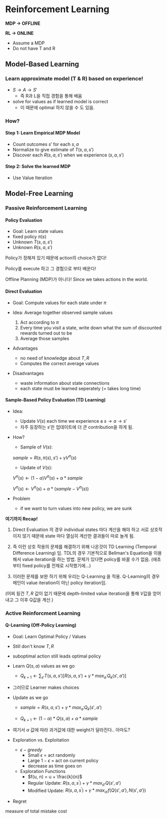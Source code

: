 # Reinforcement Learning

**MDP $\rightarrow$ OFFLINE**

**RL $\rightarrow$ ONLINE**

- Assume a MDP
- Do not have T and R

## Model-Based Learning
### Learn approximate model (T & R) based on experience!
* $S \rightarrow A \rightarrow S'$
	* 즉 R과 L을 직접 경험을 통해 배움
* solve for values as if learned model is correct
	* 이 때문에 optimal 하지 않을 수 도 있음.

### How?
#### Step 1: Learn Empirical MDP Model

* Count outcomes $s'$ for each $s, a$
* Normalize to give estimate of $T(s, a, s')$
* Discover each $R(s, a, s')$ when we experience $(s, a, s')$

#### Step 2: Solve the learned MDP

* Use Value Iteration

## Model-Free Learning

### Passive Reinforcement Learning

#### Policy Evaluation
* Goal: Learn state values
* fixed policy $\pi(s)$
* Unknown $T(s,a,s')$
* Unknown $R(s,a,s')$

Policy가 정해져 있기 때문에 action의 choice가 없다!

Policy를 execute 하고 그 경험으로 부터 배운다!

Offline Planning (MDP)가 아니다! Since we takes actions in the world.

#### Direct Evaluation
* Goal: Compute values for each state under $\pi$
* Idea: Average together observed sample values
	1. Act according to $\pi$
	2. Every time you visit a state, write down what the sum of discounted rewards turned out to be
	3. Average those samples

* Advantages 
	* no need of knowledge about $T, R$
	* Computes the correct average values
* Disadvantages
	* waste information about state connections
	* each state must be learned seperately (= takes long time)

#### Sample-Based Policy Evaluation (TD Learning)

* Idea: 
	* Update $V(s)$ each time we experience a $s \rightarrow a \rightarrow s'$
	* 자주 등장하는 $s'$은 업데이트에 더 큰 contribution을 하게 됨.

* How?
	* Sample of $V(s)$: 

	$sample = R(s, \pi(s), s') + \gamma V^\pi(s)$

	* Update of $V(s)$:

	$V^\pi(s) \leftarrow (1-\alpha)V^\pi(s) + \alpha * sample$

	$V^\pi(s) \leftarrow V^\pi(s) + \alpha * (sample-V^\pi(s))$

* Problem
	* if we want to turn values into new policy, we are sunk

**여기까지 Recap!**

1. Direct Evaluation 의 경우 individual states 마다 계산을 해야 하고 서로 상호적이지 않기 때문에 state 마다 열심히 계산한 결과들이 따로 놀게 됨.

2. 즉 이런 상호 작용의 문제를 해결하기 위해 나온것이 TD Learning (Temporal Difference Learning) 임. TDL의 경우 기본적으로 Bellman's Equation을 이용해서 value iteration을 하는 방법. 문제가 있다면 policy를 바꿀 수가 없음. (애초부터 fixed policy를 전제로 시작했기에...)

3. 이러한 문제를 보완 하기 위해 우리는 Q-Learning 을 적용. Q-Learning의 경우 메인이 value iteration이 아닌 policy iteration임.

(어찌 됬건 $T, R$ 값이 없기 때문에 depth-limited value iteration을 통해 $V$값을 얻어내고 그 이후 Q값을 계산.)

### Active Reinforcment Learning 
#### Q-Learning (Off-Policy Learning)
* Goal: Learn Optimal Policy / Values
* Still don't know $T, R$
* suboptimal action still leads optimal policy
* Learn $Q(s, a)$ values as we go

	* $Q_{k+1} \leftarrow \sum_{s'}T(s, a, s')[R(s, a, s') +\gamma * max_{a^'}Q_k(s', a')]$

* 그러므로 Learner makes choices

* Update as we go

	* $sample = R(s, a, s') +\gamma * max_{a^'}Q_k(s', a')$

	* $Q_{k+1} \leftarrow (1-\alpha) * Q(s, a)+\alpha * sample$

* 여기서 $\alpha$ 값에 따라 과거값에 대한 weight가 달라진다.. 아마도?

* Exploration vs. Exploitation
	* $\epsilon-greedy$
		* Small $\epsilon$ = act randomly
		* Large $1-\epsilon$ = act on current policy
		* decrease as time goes on
	* Exploration Functions
		* $f(u, n) = u + \frac{k}{n}$
		* Regular Update: $R(s, a, s^')+\gamma * max_{a'}Q(s', a')$
		* Modified Update: $R(s, a, s^')+\gamma * max_{a'}f(Q(s', a'), N(s', a'))$

* Regret 

measure of total mistake cost